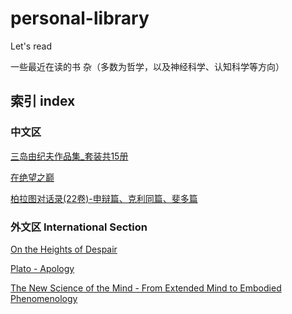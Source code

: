 # personal-library
Let's read

一些最近在读的书 杂（多数为哲学，以及神经科学、认知科学等方向）
## 索引 index
### 中文区
[三岛由纪夫作品集_套装共15册](https://github.com/PMogu/personal-library/blob/main/%5BCH%5D%20三岛由纪夫作品集_套装共15册.pdf)

[在绝望之巅](https://github.com/PMogu/personal-library/blob/main/%5BCH%5D%20在绝望之巅.pdf)

[柏拉图对话录(22卷)-申辩篇、克利同篇、斐多篇](https://github.com/PMogu/personal-library/blob/main/%5BCH%5D%20柏拉图对话录(22卷)-申辩篇、克利同篇、斐多篇.pdf)

### 外文区 International Section
[On the Heights of Despair](https://github.com/PMogu/personal-library/blob/main/%5BEN%5D%20On%20the%20Heights%20of%20Despair.pdf)

[Plato - Apology](https://github.com/PMogu/personal-library/blob/main/%5BEN%5D%20Plato%20-%20Apology.pdf)

[The New Science of the Mind - From Extended Mind to Embodied Phenomenology](https://github.com/PMogu/personal-library/blob/main/%5BEN%5D%20The%20New%20Science%20of%20the%20Mind%20From%20Extended%20Mind%20to%20Embodied%20Phenomenology.pdf)
